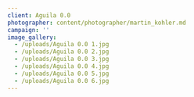 ```yaml
---
client: Aguila 0.0
photographer: content/photographer/martin_kohler.md
campaign: ''
image_gallery:
  - /uploads/Aguila 0.0 1.jpg
  - /uploads/Aguila 0.0 2.jpg
  - /uploads/Aguila 0.0 3.jpg
  - /uploads/Aguila 0.0 4.jpg
  - /uploads/Aguila 0.0 5.jpg
  - /uploads/Aguila 0.0 6.jpg
---
```


